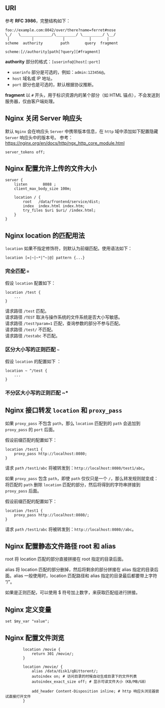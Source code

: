 ## URI
参考 **RFC 3986**，完整结构如下：
```
foo://example.com:8042/over/there?name=ferret#nose
\_/   \______________/\_________/ \_________/ \__/
 |          |             |           |       |
scheme  authority        path       query  fragment

scheme:[//authority]path[?query][#fragment]
```

**authority** 部分的格式：`[userinfo@]host[:port]`  

- `userinfo` 部分是可选的，例如：`admin:123456@`。
- `host` 域名或 IP 地址。
- `port` 部分也是可选的，默认根据协议推断。

**fragment** 以 `#` 开头，用于标识资源内的某个部分（如 HTML 锚点），不会发送到服务器，仅由客户端处理。
## Nginx 关闭 Server 响应头
默认 `Nginx` 会在响应头 `Server` 中携带版本信息，在 `http` 域中添加如下配置隐藏 `Server` 响应头中的版本号。
参考：https://nginx.org/en/docs/http/ngx_http_core_module.html
```
server_tokens off;
```


## Nginx 配置允许上传的文件大小
```
server {
    listen       8088 ;
    client_max_body_size 100m; 

    location / { 
        root   /data/frontend/service/dist;
        index  index.html index.htm;
        try_files $uri $uri/ /index.html;
    }
}   
```
## Nginx location 的匹配用法

`location` 如果不指定修饰符，则默认为前缀匹配。使用语法如下：
```
location [=|~|~*|^~|@] pattern {...}
```
### 完全匹配 `=`
假设 `location` 配置如下：
```
location /test {
	...
}
```

请求路径 `/test` 匹配。  
请求路径 `/TEST` 取决与操作系统的文件系统是否大小写敏感。  
请求路径 `/test?param=1` 匹配，查询参数的部分不参与匹配。  
请求路径 `/test/` 不匹配。  
请求路径 `/testabc` 不匹配。  
### 区分大小写的正则匹配 `~`
假设 `location` 的配置如下 ：
```
location ~ ^/test {
	...
}
```

### 不分区大小写的正则匹配 ~*


## Nginx 接口转发 `location` 和 `proxy_pass`

如果 `proxy_pass` 不包含 `path`，那么 `location` 匹配到的 `path` 会追加到 `proxy_pass` 的 `port` 后面。

假设前缀匹配的配置如下：
```
location /test1 {
	proxy_pass http://localhost:8080;
}
```
请求 `path` `/test1/abc` 将被转发到：`http://localhost:8080/test1/abc`。

如果 `proxy_pass` 包含 `path`，即使 `path` 仅仅只是一个 `/`，那么转发规则就变成：将匹配的 `path` 删除 `location` 匹配的部分，然后将得到的字符串拼接到 `proxy_pass` 后面。

假设前缀匹配的配置如下：
```
location /test1 {
	proxy_pass http://localhost:8080/;
}
```
请求 `path` `/test1/abc` 将被转发到：`http://localhost:8080//abc`。

## Nginx 配置静态文件路径 root 和 alias 
root 将 location 匹配的部分直接拼接在 root 指定的目录后面。

alias 将 location 匹配的部分删掉，然后将剩余的部分拼接在 alias 指定的目录后面。alias 一般使用时，location 匹配路径和 alias 指定的目录最后都要带上字符 “/”。 

如果是正则匹配，可以使用 $ 符号加上数字，来获取匹配组进行拼接。

## Nginx 定义变量

```
set $my_var "value";
```

## Nginx 配置文件浏览
```
        location /movie {
            return 301 /movie/;
        }

        location /movie/ {
            alias /data/disk1/qBittorent/;
            autoindex on; # 访问目录的时候自动生成目录下的文件列表
            autoindex_exact_size off; # 显示可读文件大小（KB/MB/GB）
            
            add_header Content-Disposition inline; # http 响应头浏览器尝试直接打开文件
        }

```